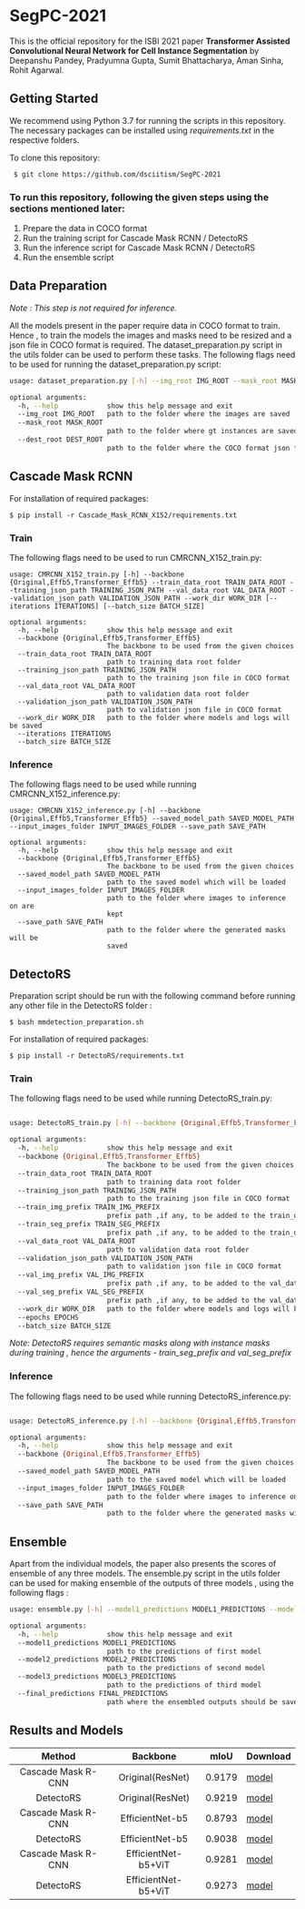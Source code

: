 # SegPC-2021

This is the official repository for the ISBI 2021 paper __Transformer Assisted Convolutional Neural Network for Cell Instance Segmentation__ by Deepanshu Pandey, Pradyumna Gupta, Sumit Bhattacharya, Aman Sinha, Rohit Agarwal.

## Getting Started
We recommend using Python 3.7 for running the scripts in this repository. The necessary packages can be installed using _requirements.txt_ in the respective folders.

To clone this repository:

 ``` $ git clone https://github.com/dsciitism/SegPC-2021```
 
 
 ### To run this repository, following the given steps using the sections mentioned later:
 1) Prepare the data in COCO format
 2) Run the training script for Cascade Mask RCNN / DetectoRS
 3) Run the inference script for Cascade Mask RCNN / DetectoRS
 4) Run the ensemble script



## Data Preparation

*Note : This step is not required for inference.*

All the models present in the paper require data in COCO format to train. Hence , to train the models the images and masks need to be resized and a json file in COCO format is required. The dataset_preparation.py script in the utils folder can be used to perform these tasks. The following flags need to be used for running the dataset_preparation.py script:

```bash
usage: dataset_preparation.py [-h] --img_root IMG_ROOT --mask_root MASK_ROOT --dest_root DEST_ROOT

optional arguments:
  -h, --help            show this help message and exit
  --img_root IMG_ROOT   path to the folder where the images are saved
  --mask_root MASK_ROOT
                        path to the folder where gt instances are saved
  --dest_root DEST_ROOT
                        path to the folder where the COCO format json file and resized masks and images will be saved
```
 
## Cascade Mask RCNN 

For installation of required packages:

``` $ pip install -r Cascade_Mask_RCNN_X152/requirements.txt ```

### Train

The following flags need to be used to run CMRCNN_X152_train.py:

```
usage: CMRCNN_X152_train.py [-h] --backbone {Original,Effb5,Transformer_Effb5} --train_data_root TRAIN_DATA_ROOT --training_json_path TRAINING_JSON_PATH --val_data_root VAL_DATA_ROOT --validation_json_path VALIDATION_JSON_PATH --work_dir WORK_DIR [--iterations ITERATIONS] [--batch_size BATCH_SIZE]

optional arguments:
  -h, --help            show this help message and exit
  --backbone {Original,Effb5,Transformer_Effb5}
                        The backbone to be used from the given choices
  --train_data_root TRAIN_DATA_ROOT
                        path to training data root folder
  --training_json_path TRAINING_JSON_PATH
                        path to the training json file in COCO format
  --val_data_root VAL_DATA_ROOT
                        path to validation data root folder
  --validation_json_path VALIDATION_JSON_PATH
                        path to validation json file in COCO format
  --work_dir WORK_DIR   path to the folder where models and logs will be saved
  --iterations ITERATIONS
  --batch_size BATCH_SIZE

```

### Inference 

The following flags need to be used while running CMRCNN_X152_inference.py:

```
usage: CMRCNN_X152_inference.py [-h] --backbone {Original,Effb5,Transformer_Effb5} --saved_model_path SAVED_MODEL_PATH --input_images_folder INPUT_IMAGES_FOLDER --save_path SAVE_PATH

optional arguments:
  -h, --help            show this help message and exit
  --backbone {Original,Effb5,Transformer_Effb5}
                        The backbone to be used from the given choices
  --saved_model_path SAVED_MODEL_PATH
                        path to the saved model which will be loaded
  --input_images_folder INPUT_IMAGES_FOLDER
                        path to the folder where images to inference on are
                        kept
  --save_path SAVE_PATH
                        path to the folder where the generated masks will be
                        saved
```

## DetectoRS

Preparation script should be run with the following command before running any other file in the DetectoRS folder :

``` $ bash mmdetection_preparation.sh ```

For installation of required packages:

``` $ pip install -r DetectoRS/requirements.txt ```

### Train

The following flags need to be used while running DetectoRS_train.py:

```bash

usage: DetectoRS_train.py [-h] --backbone {Original,Effb5,Transformer_Effb5} --train_data_root TRAIN_DATA_ROOT --training_json_path TRAINING_JSON_PATH [--train_img_prefix TRAIN_IMG_PREFIX] [--train_seg_prefix TRAIN_SEG_PREFIX] --val_data_root VAL_DATA_ROOT --validation_json_path VALIDATION_JSON_PATH [--val_img_prefix VAL_IMG_PREFIX] [--val_seg_prefix VAL_SEG_PREFIX] --work_dir WORK_DIR [--epochs EPOCHS] [--batch_size BATCH_SIZE]

optional arguments:
  -h, --help            show this help message and exit
  --backbone {Original,Effb5,Transformer_Effb5}
                        The backbone to be used from the given choices
  --train_data_root TRAIN_DATA_ROOT
                        path to training data root folder
  --training_json_path TRAINING_JSON_PATH
                        path to the training json file in COCO format
  --train_img_prefix TRAIN_IMG_PREFIX
                        prefix path ,if any, to be added to the train_data_root path to access the input images
  --train_seg_prefix TRAIN_SEG_PREFIX
                        prefix path ,if any, to be added to the train_data_root path to access the semantic masks
  --val_data_root VAL_DATA_ROOT
                        path to validation data root folder
  --validation_json_path VALIDATION_JSON_PATH
                        path to validation json file in COCO format
  --val_img_prefix VAL_IMG_PREFIX
                        prefix path ,if any, to be added to the val_data_root path to access the input images
  --val_seg_prefix VAL_SEG_PREFIX
                        prefix path ,if any, to be added to the val_data_root path to access the semantic masks
  --work_dir WORK_DIR   path to the folder where models and logs will be saved
  --epochs EPOCHS
  --batch_size BATCH_SIZE

```

*Note: DetectoRS requires semantic masks along with instance masks during training , hence the arguments - train_seg_prefix and val_seg_prefix*

### Inference

The following flags need to be used while running DetectoRS_inference.py:

```bash

usage: DetectoRS_inference.py [-h] --backbone {Original,Effb5,Transformer_Effb5} --saved_model_path SAVED_MODEL_PATH --input_images_folder INPUT_IMAGES_FOLDER --save_path SAVE_PATH

optional arguments:
  -h, --help            show this help message and exit
  --backbone {Original,Effb5,Transformer_Effb5}
                        The backbone to be used from the given choices
  --saved_model_path SAVED_MODEL_PATH
                        path to the saved model which will be loaded
  --input_images_folder INPUT_IMAGES_FOLDER
                        path to the folder where images to inference on are kept
  --save_path SAVE_PATH
                        path to the folder where the generated masks will be saved

```

## Ensemble

Apart from the individual models, the paper also presents the scores of ensemble of any three models. The ensemble.py script in the utils folder can be used for making ensemble of the outputs of three models , using the following flags : 

```bash 
usage: ensemble.py [-h] --model1_predictions MODEL1_PREDICTIONS --model2_predictions MODEL2_PREDICTIONS --model3_predictions MODEL3_PREDICTIONS --final_predictions FINAL_PREDICTIONS

optional arguments:
  -h, --help            show this help message and exit
  --model1_predictions MODEL1_PREDICTIONS
                        path to the predictions of first model
  --model2_predictions MODEL2_PREDICTIONS
                        path to the predictions of second model
  --model3_predictions MODEL3_PREDICTIONS
                        path to the predictions of third model
  --final_predictions FINAL_PREDICTIONS
                        path where the ensembled outputs should be saved
```

## Results and Models

| Method | Backbone | mIoU | Download |
|:------:|:--------:|:----:|:---------|
|Cascade Mask R-CNN|Original(ResNet)|0.9179|[model](https://drive.google.com/file/d/1-52LoVxRulBb3sIOLv5gfKav2TbjaCqT/view?usp=sharing)|
|DetectoRS|Original(ResNet)|0.9219|[model]()|
|Cascade Mask R-CNN|EfficientNet-b5|0.8793|[model](https://drive.google.com/file/d/1-SzhcF3n7Wphzk6DmhmRV9Pf4MifkOY5/view?usp=sharing)|
|DetectoRS|EfficientNet-b5|0.9038|[model]()|
|Cascade Mask R-CNN|EfficientNet-b5+ViT|0.9281|[model]()|
|DetectoRS|EfficientNet-b5+ViT|0.9273|[model](https://drive.google.com/file/d/1-TjCw3UN2OdmcvTzbTKPRwxtNKSKSHZY/view?usp=sharing)|

 
